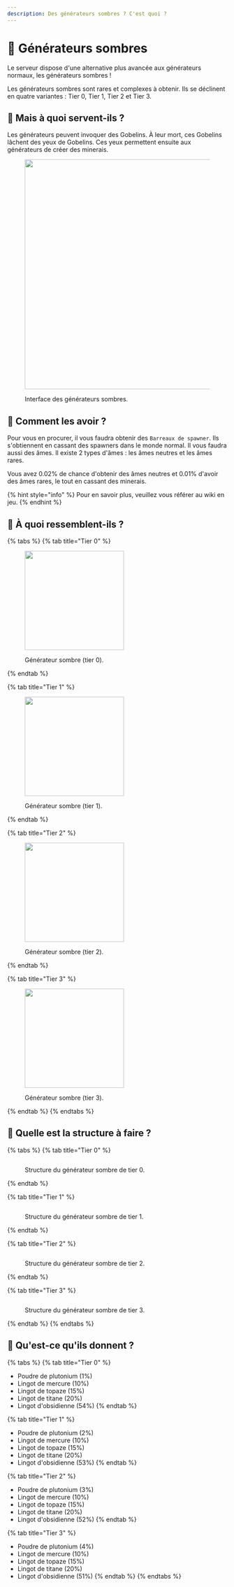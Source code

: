 ```yaml
---
description: Des générateurs sombres ? C'est quoi ?
---
```


# 👾 Générateurs sombres

Le serveur dispose d'une alternative plus avancée aux générateurs normaux, les générateurs sombres !

Les générateurs sombres sont rares et complexes à obtenir. Ils se déclinent en quatre variantes : Tier 0, Tier 1, Tier 2 et Tier 3.&#x20;



## 🤔 Mais à quoi servent-ils ?

Les générateurs peuvent invoquer des Gobelins. À leur mort, ces Gobelins lâchent des yeux de Gobelins. Ces yeux permettent ensuite aux générateurs de créer des minerais.

<figure><img src="../../.gitbook/assets/TaqLnDgvt9.png" alt="" width="526"><figcaption><p>Interface des générateurs sombres.</p></figcaption></figure>



## 🤔 Comment les avoir ?

Pour vous en procurer, il vous faudra obtenir des `Barreaux de spawner`. Ils s'obtiennent en cassant des spawners dans le monde normal. Il vous faudra aussi des âmes. Il existe 2 types d'âmes : les âmes neutres et les âmes rares.

Vous avez 0.02% de chance d'obtenir des âmes neutres et 0.01% d'avoir des âmes rares, le tout en cassant des minerais.

{% hint style="info" %}
Pour en savoir plus, veuillez vous référer au wiki en jeu.
{% endhint %}



## 🤔 À quoi ressemblent-ils ?

{% tabs %}
{% tab title="Tier 0" %}
<figure><img src="../../.gitbook/assets/tier0_black_spawner.png" alt="" width="227"><figcaption><p>Générateur sombre (tier 0).</p></figcaption></figure>
{% endtab %}

{% tab title="Tier 1" %}
<figure><img src="../../.gitbook/assets/tier1_black_spawner.png" alt="" width="227"><figcaption><p>Générateur sombre (tier 1).</p></figcaption></figure>
{% endtab %}

{% tab title="Tier 2" %}
<figure><img src="../../.gitbook/assets/tier2_black_spawner.png" alt="" width="227"><figcaption><p>Générateur sombre (tier 2).</p></figcaption></figure>
{% endtab %}

{% tab title="Tier 3" %}
<figure><img src="../../.gitbook/assets/tier3_black_spawner.png" alt="" width="227"><figcaption><p>Générateur sombre (tier 3).</p></figcaption></figure>
{% endtab %}
{% endtabs %}



## 🤔 Quelle est la structure à faire ?

{% tabs %}
{% tab title="Tier 0" %}
<figure><img src="../../.gitbook/assets/2025-04-20_00.29.49.png" alt=""><figcaption><p>Structure du générateur sombre de tier 0.</p></figcaption></figure>
{% endtab %}

{% tab title="Tier 1" %}
<figure><img src="../../.gitbook/assets/2025-04-20_00.36.15.png" alt=""><figcaption><p>Structure du générateur sombre de tier 1.</p></figcaption></figure>
{% endtab %}

{% tab title="Tier 2" %}
<figure><img src="../../.gitbook/assets/2025-04-20_00.27.09.png" alt=""><figcaption><p>Structure du générateur sombre de tier 2.</p></figcaption></figure>
{% endtab %}

{% tab title="Tier 3" %}
<figure><img src="../../.gitbook/assets/2025-04-20_00.25.40.png" alt=""><figcaption><p>Structure du générateur sombre de tier 3.</p></figcaption></figure>
{% endtab %}
{% endtabs %}



## 🤔 Qu'est-ce qu'ils donnent ?

{% tabs %}
{% tab title="Tier 0" %}
* Poudre de plutonium (1%)
* Lingot de mercure (10%)
* Lingot de topaze (15%)
* Lingot de titane (20%)
* Lingot d'obsidienne (54%)
{% endtab %}

{% tab title="Tier 1" %}
* Poudre de plutonium (2%)
* Lingot de mercure (10%)
* Lingot de topaze (15%)
* Lingot de titane (20%)
* Lingot d'obsidienne (53%)
{% endtab %}

{% tab title="Tier 2" %}
* Poudre de plutonium (3%)
* Lingot de mercure (10%)
* Lingot de topaze (15%)
* Lingot de titane (20%)
* Lingot d'obsidienne (52%)
{% endtab %}

{% tab title="Tier 3" %}
* Poudre de plutonium (4%)
* Lingot de mercure (10%)
* Lingot de topaze (15%)
* Lingot de titane (20%)
* Lingot d'obsidienne (51%)
{% endtab %}
{% endtabs %}

